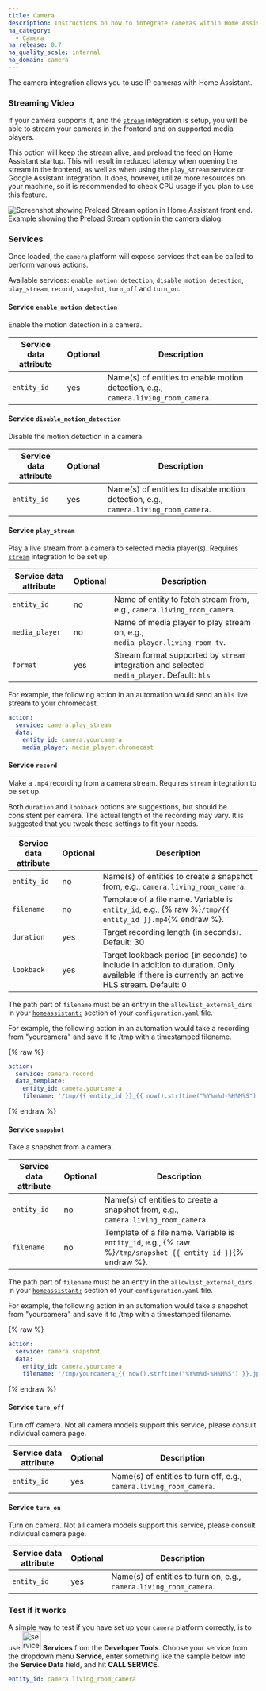 ```yaml
---
title: Camera
description: Instructions on how to integrate cameras within Home Assistant.
ha_category:
  - Camera
ha_release: 0.7
ha_quality_scale: internal
ha_domain: camera
---
```


The camera integration allows you to use IP cameras with Home Assistant.

### Streaming Video

If your camera supports it, and the [`stream`](/integrations/stream) integration is setup, you will be able to stream your cameras in the frontend and on supported media players.

This option will keep the stream alive, and preload the feed on Home Assistant startup. This will result in reduced latency when opening the stream in the frontend, as well as when using the `play_stream` service or Google Assistant integration. It does, however, utilize more resources on your machine, so it is recommended to check CPU usage if you plan to use this feature.

<p class='img'>
  <img src='/images/integrations/camera/preload-stream.png' alt='Screenshot showing Preload Stream option in Home Assistant front end.'>
  Example showing the Preload Stream option in the camera dialog.
</p>


### Services

Once loaded, the `camera` platform will expose services that can be called to perform various actions.

Available services: `enable_motion_detection`, `disable_motion_detection`, `play_stream`, `record`, `snapshot`, `turn_off` and `turn_on`.

#### Service `enable_motion_detection`

Enable the motion detection in a camera.

| Service data attribute | Optional | Description |
| ---------------------- | -------- | ----------- |
| `entity_id`            |     yes  | Name(s) of entities to enable motion detection, e.g., `camera.living_room_camera`. |

#### Service `disable_motion_detection`

Disable the motion detection in a camera.

| Service data attribute | Optional | Description |
| ---------------------- | -------- | ----------- |
| `entity_id`            |     yes  | Name(s) of entities to disable motion detection, e.g., `camera.living_room_camera`. |

#### Service `play_stream`

Play a live stream from a camera to selected media player(s). Requires [`stream`](/integrations/stream) integration to be set up.

| Service data attribute | Optional | Description |
| ---------------------- | -------- | ----------- |
| `entity_id`            |      no  | Name of entity to fetch stream from, e.g., `camera.living_room_camera`. |
| `media_player`         |      no  | Name of media player to play stream on, e.g., `media_player.living_room_tv`. |
| `format`               |      yes | Stream format supported by `stream` integration and selected `media_player`. Default: `hls` |

For example, the following action in an automation would send an `hls` live stream to your chromecast.

```yaml
action:
  service: camera.play_stream
  data:
    entity_id: camera.yourcamera
    media_player: media_player.chromecast
```

#### Service `record`

Make a `.mp4` recording from a camera stream. Requires `stream` integration to be set up.

Both `duration` and `lookback` options are suggestions, but should be consistent per camera.  The actual length of the recording may vary. It is suggested that you tweak these settings to fit your needs.

| Service data attribute | Optional | Description |
| ---------------------- | -------- | ----------- |
| `entity_id`            |      no  | Name(s) of entities to create a snapshot from, e.g., `camera.living_room_camera`. |
| `filename`             |      no  | Template of a file name. Variable is `entity_id`, e.g., {% raw %}`/tmp/{{ entity_id }}.mp4`{% endraw %}. |
| `duration`             |      yes | Target recording length (in seconds). Default: 30 |
| `lookback`             |      yes | Target lookback period (in seconds) to include in addition to duration.  Only available if there is currently an active HLS stream. Default: 0 |

The path part of `filename` must be an entry in the `allowlist_external_dirs` in your [`homeassistant:`](/docs/configuration/basic/) section of your `configuration.yaml` file.

For example, the following action in an automation would take a recording from "yourcamera" and save it to /tmp with a timestamped filename.

{% raw %}
```yaml
action:
  service: camera.record
  data_template:
    entity_id: camera.yourcamera
    filename: '/tmp/{{ entity_id }}_{{ now().strftime("%Y%m%d-%H%M%S") }}.mp4'
```
{% endraw %}

#### Service `snapshot`

Take a snapshot from a camera.

| Service data attribute | Optional | Description |
| ---------------------- | -------- | ----------- |
| `entity_id`            |      no  | Name(s) of entities to create a snapshot from, e.g., `camera.living_room_camera`. |
| `filename`             |      no  | Template of a file name. Variable is `entity_id`, e.g., {% raw %}`/tmp/snapshot_{{ entity_id }}`{% endraw %}. |

The path part of `filename` must be an entry in the `allowlist_external_dirs` in your [`homeassistant:`](/docs/configuration/basic/) section of your `configuration.yaml` file.

For example, the following action in an automation would take a snapshot from "yourcamera" and save it to /tmp with a timestamped filename.

{% raw %}
```yaml
action:
  service: camera.snapshot
  data:
    entity_id: camera.yourcamera
    filename: '/tmp/yourcamera_{{ now().strftime("%Y%m%d-%H%M%S") }}.jpg'
```
{% endraw %}

#### Service `turn_off`

Turn off camera. Not all camera models support this service, please consult individual camera page.

| Service data attribute | Optional | Description |
| ---------------------- | -------- | ----------- |
| `entity_id`            |     yes  | Name(s) of entities to turn off, e.g., `camera.living_room_camera`. |

#### Service `turn_on`

Turn on camera. Not all camera models support this service, please consult individual camera page.

| Service data attribute | Optional | Description |
| ---------------------- | -------- | ----------- |
| `entity_id`            |     yes  | Name(s) of entities to turn on, e.g., `camera.living_room_camera`.      |

### Test if it works

A simple way to test if you have set up your `camera` platform correctly, is to use <img src='/images/screenshots/developer-tool-services-icon.png' alt='service developer tool icon' class="no-shadow" height="38" /> **Services** from the **Developer Tools**. Choose your service from the dropdown menu **Service**, enter something like the sample below into the **Service Data** field, and hit **CALL SERVICE**.

```yaml
entity_id: camera.living_room_camera
```
